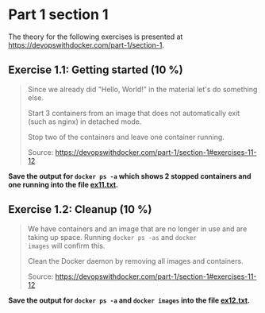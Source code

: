 # Part 1 section 1

The theory for the following exercises is presented at https://devopswithdocker.com/part-1/section-1.


## Exercise 1.1: Getting started (10 %)

> Since we already did "Hello, World!" in the material let's do something else.
>
> Start 3 containers from an image that does not automatically exit (such as nginx) in detached mode.
>
> Stop two of the containers and leave one container running.
>
> Source: https://devopswithdocker.com/part-1/section-1#exercises-11-12

**Save the output for <code>docker ps -a</code> which shows 2 stopped containers and one running into the file [ex11.txt](./ex12.txt).**

## Exercise 1.2: Cleanup (10 %)

> We have containers and an image that are no longer in use and are taking up space. Running <code>docker ps -as</code> and <code>docker images</code> will confirm this.
>
> Clean the Docker daemon by removing all images and containers.
>
> Source: https://devopswithdocker.com/part-1/section-1#exercises-11-12

**Save the output for <code>docker ps -a</code> and <code>docker images</code> into the file [ex12.txt](./ex12.txt).**
